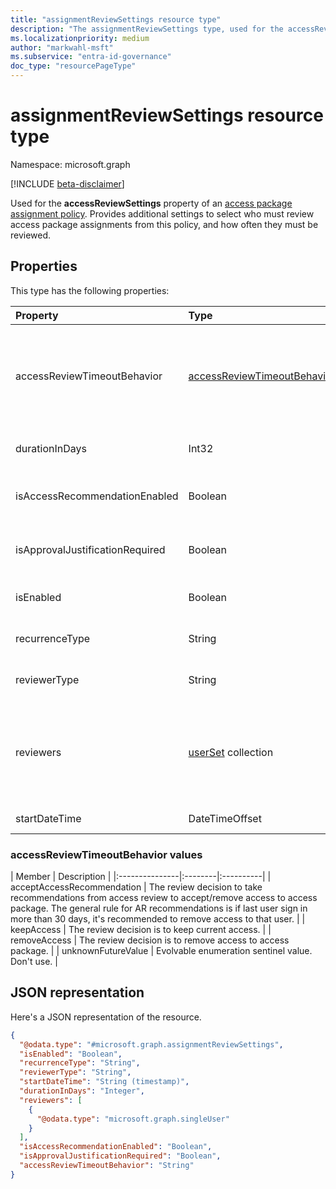 ```yaml
---
title: "assignmentReviewSettings resource type"
description: "The assignmentReviewSettings type, used for the accessReviewSettings property of an access package assignment policy, provides additional settings to select who must review access package assignments from this policy, and how often they must be reviewed."
ms.localizationpriority: medium
author: "markwahl-msft"
ms.subservice: "entra-id-governance"
doc_type: "resourcePageType"
---
```


# assignmentReviewSettings resource type

Namespace: microsoft.graph

[!INCLUDE [beta-disclaimer](../../includes/beta-disclaimer.md)]

Used for the **accessReviewSettings** property of an [access package assignment policy](accesspackageassignmentpolicy.md). Provides additional settings to select who must review access package assignments from this policy, and how often they must be reviewed.  

## Properties

This type has the following properties:

| Property                     | Type                      | Description |
| :--------------------------- | :------------------------ | :---------- |
| accessReviewTimeoutBehavior | [accessReviewTimeoutBehavior](#accessreviewtimeoutbehavior-values) | The default decision to apply if the request isn't reviewed within the period specified in **durationInDays**. The possible values are: `acceptAccessRecommendation`, `keepAccess`, `removeAccess`, and `unknownFutureValue`. |
| durationInDays | Int32 | The number of days within which reviewers should provide input.|
| isAccessRecommendationEnabled | Boolean | Specifies whether to display recommendations to the reviewer. The default value is `true` |
| isApprovalJustificationRequired | Boolean | Specifies whether the reviewer must provide justification for the approval. The default value is `true`. |
| isEnabled| Boolean | If true, access reviews are required for assignments from this policy. |
| recurrenceType | String | The interval for recurrence, such as `monthly` or `quarterly`. |
| reviewerType | String | Who should be asked to do the review, either `Self`, `Reviewers` or `Manager`. |
| reviewers | [userSet](userset.md) collection | If the reviewerType is `Reviewers`, this collection specifies the users who will be reviewers, either by ID or as members of a group, using a collection of [singleUser](singleuser.md) and [groupMembers](groupmembers.md). |
| startDateTime | DateTimeOffset | When the first review should start. |

### accessReviewTimeoutBehavior values

| Member | Description |
|:---------------|:--------|:----------|
| acceptAccessRecommendation | The review decision to take recommendations from access review to accept/remove access to access package. The general rule for AR recommendations is if last user sign in more than 30 days, it's recommended to remove access to that user. |
| keepAccess | The review decision is to keep current access. |
| removeAccess | The review decision is to remove access to access package. |
| unknownFutureValue | Evolvable enumeration sentinel value. Don't use. |

## JSON representation

Here's a JSON representation of the resource.
<!-- {
  "blockType": "resource",
  "@odata.type": "microsoft.graph.assignmentReviewSettings"
}
-->
``` json
{
  "@odata.type": "#microsoft.graph.assignmentReviewSettings",
  "isEnabled": "Boolean",
  "recurrenceType": "String",
  "reviewerType": "String",
  "startDateTime": "String (timestamp)",
  "durationInDays": "Integer",
  "reviewers": [
    {
      "@odata.type": "microsoft.graph.singleUser"
    }
  ],
  "isAccessRecommendationEnabled": "Boolean",
  "isApprovalJustificationRequired": "Boolean",
  "accessReviewTimeoutBehavior": "String"
}
```


